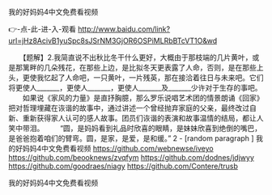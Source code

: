 
我的好妈妈4中文免费看视频




👉-点-此-进-入-观看  http://www.baidu.com/link?url=jHz8AcivB1yuSpc8sJSrNM3GjOR6OSPiMLRbBTcVT1O&wd




　　【题解】2.我简直说不出秋比冬干什么更好，大概由于那枝端的几片黄叶，或是那篱畔的几朵残花，在那些上边，是比拟冬天更表露了人命，否则，是在那些上头，更使我忆起了人命吧，一只黄叶，一片残英，那在接洽着往日与未来吧。它们将更使人_______，更使人_______，更使人_______及_______少许对于生存的事吧。
　　如果说《家风的力量》是直抒胸臆，那么罗乐说唱艺术团的情景朗诵《回家》把对哲理埋藏在诙谐的故事中，通过讲述一个曾经抛弃家庭的父亲，最终改过自新、重新获得家人认可的感人故事。团员们诙谐的表演和故事温情的结局，都让人笑中带泪。
　　“圆，是妈妈看到礼品时欣喜的眼睛，是妹妹欣喜到绝倒的嘴巴，是爸爸抱着咱们的臂弯。圆，是家，是爱，是和缓。”
2 - [random paragraph
]
我的好妈妈4中文免费看视频 https://github.com/webnewse/iveyo
https://github.com/beooknews/zvqfym
https://github.com/dodnes/jdjwyy
https://github.com/goodraes/niagy
https://github.com/Contere/trusb





我的好妈妈4中文免费看视频
